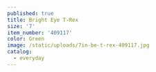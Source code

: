```yaml
---
published: true
title: Bright Eye T-Rex
size: '7'
item_number: '409117'
color: Green
image: /static/uploads/7in-be-t-rex-409117.jpg
catalog:
  - everyday
---
```


